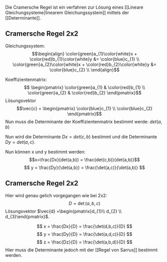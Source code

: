 Die Cramersche Regel ist ein verfahren zur Lösung eines [[Lineare Gleichungsysteme|linearem Gleichungssystem]] mittels der [[Determinante]].
## Cramersche Regel 2x2
Gleichungssystem:
$$\begin{align}
\color{green}a_{1}\color{white}x + \color{red}b_{1}\color{white}y &= \color{blue}c_{1} \\
\color{green}a_{2}\color{white}x + \color{red}b_{2}\color{white}y &= \color{blue}c_{2} \\
\end{align}$$

Koeffizientenmatrix:
$$
\begin{pmatrix}
	\color{green}a_{1} & \color{red}b_{1} \\
\color{green}a_{2} & \color{red}b_{2} 
\end{pmatrix}$$
Lösungsvektor
$$\vec{c} = \begin{pmatrix}
\color{blue}c_{1} \\
\color{blue}c_{2} 
\end{pmatrix}$$
Nun muss die Determinante der Koeffizientenmatrix bestimmt werde: $det(a,b)$

Nun wird die Determinante $Dx = det(c,b)$ bestimmt und die Determinante $Dy = det(a,c)$.

Nun können x und y bestimmt werden:
$$x=\frac{Dx}{det(a,b)} = \frac{det(c,b)}{det(a,b)}$$
$$
y = \frac{Dy}{\det(a,b)} = \frac{\det(a,c)}{\det(a,b)}
$$


## Cramersche Regel 2x2
Hier wird genau gelich vorgegangen wie bei 2x2:
$$
D= \det(a,b,c)
$$
Lösungsvektor  $\vec{d} =\begin{pmatrix}d_{1}\\ d_{2} \\ d_{3}\end{pmatrix}$.

$$
x = \frac{Dx}{D} = \frac{\det(d,b,c)}{D}
$$
$$
y = \frac{Dy}{D} = \frac{\det(a,d,c)}{D}
$$
$$
z = \frac{Dz}{D} = \frac{\det(a,b,d)}{D}
$$
Hier muss die Determinante jedoch mit der [[Regel von Sarrus]] bestimmt werden.